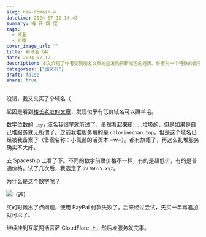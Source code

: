 ```yaml
---
slug: new-domain-4
datetime: 2024-07-12 14:43
summary: 梅 开 四 度
tags:
  - 域名
  - 折腾
cover_image_url: ""
title: 新域名（4）
date: 2024-07-12
description: 本文介绍了作者受到朋友文章的启发购买新域名的经历。作者对一个特殊的数字进行了一些变换得到前缀在Spaceship平台上寻找并选择了这个价格合适的域名。购买时遇到了 PayPal 付款失败的问题，但通过分步购买解决了。作者计划将域名用于个人服务，并已将其配置在 CloudFlare 上。
categories: ["图灵机"]
draft: false
share: true
---
```

没错，我又又买了个域名（

起因是看到[楼长老友的文章](https://blog.sdnie.fun/archives/domian1.html)，发现似乎有低价域名可以薅羊毛。

数字位数的 `.xyz` 域名我很早就听过了，虽然看起来挺……垃圾的，但是如果是自己堆服务就无所谓了。之前我堆服务用的是 `chlorinechan.top`，但是这个域名已经被我备案了（备案名称：小氯酱的活页本 =w=）。都有旗籍了，再这么乱堆服务确实不大好。

去 Spaceship 上看了下。不同的数字前缀价格不一样，有的是超低价，有的是普通价格。试了几次后，我选定了 `2776655.xyz`。

为什么是这个数字呢？

![](https://img.clnya.fun/IMG-20240712133241.webp "（逃）")

买的时候出了点问题，使用 PayPal 付款失败了。后来经过尝试，先买一年再追加就可以了。

继续挂到互联网活菩萨 CloudFlare 上，然后堆服务就完事。
